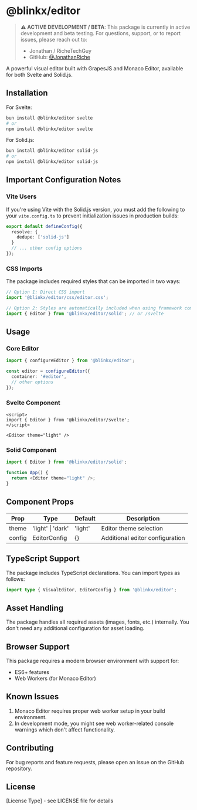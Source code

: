 # @blinkx/editor

> **⚠️ ACTIVE DEVELOPMENT / BETA**: This package is currently in active development and beta testing. For questions, support, or to report issues, please reach out to:
> - Jonathan / RicheTechGuy
> - GitHub: [@JonathanRiche](https://github.com/JonathanRiche)

A powerful visual editor built with GrapesJS and Monaco Editor, available for both Svelte and Solid.js.

## Installation

For Svelte:
```bash
bun install @blinkx/editor svelte
# or
npm install @blinkx/editor svelte
```

For Solid.js:
```bash
bun install @blinkx/editor solid-js
# or
npm install @blinkx/editor solid-js
```

## Important Configuration Notes

### Vite Users
If you're using Vite with the Solid.js version, you must add the following to your `vite.config.ts` to prevent initialization issues in production builds:

```typescript
export default defineConfig({
  resolve: {
    dedupe: ['solid-js']
  }
  // ... other config options
});
```

### CSS Imports
The package includes required styles that can be imported in two ways:

```typescript
// Option 1: Direct CSS import
import '@blinkx/editor/css/editor.css';

// Option 2: Styles are automatically included when using framework components
import { Editor } from '@blinkx/editor/solid'; // or /svelte
```

## Usage

### Core Editor
```typescript
import { configureEditor } from '@blinkx/editor';

const editor = configureEditor({
  container: '#editor',
  // other options
});
```

### Svelte Component
```svelte
<script>
import { Editor } from '@blinkx/editor/svelte';
</script>

<Editor theme="light" />
```

### Solid Component
```typescript
import { Editor } from '@blinkx/editor/solid';

function App() {
  return <Editor theme="light" />;
}
```

## Component Props

| Prop | Type | Default | Description |
|------|------|---------|-------------|
| theme | 'light' \| 'dark' | 'light' | Editor theme selection |
| config | EditorConfig | {} | Additional editor configuration |

## TypeScript Support

The package includes TypeScript declarations. You can import types as follows:

```typescript
import type { VisualEditor, EditorConfig } from '@blinkx/editor';
```

## Asset Handling

The package handles all required assets (images, fonts, etc.) internally. You don't need any additional configuration for asset loading.

## Browser Support

This package requires a modern browser environment with support for:
- ES6+ features
- Web Workers (for Monaco Editor)
## Known Issues

1. Monaco Editor requires proper web worker setup in your build environment.
2. In development mode, you might see web worker-related console warnings which don't affect functionality.

## Contributing

For bug reports and feature requests, please open an issue on the GitHub repository.

## License

[License Type] - see LICENSE file for details
